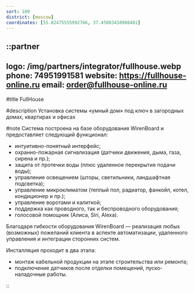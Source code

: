 ```yaml
---
sort: 109
district: [moscow]
coordinates: [55.82475555992766, 37.45003410908481]
---
```


::partner
---
logo: /img/partners/integrator/fullhouse.webp
phone: 74951991581
website: https://fullhouse-online.ru
email: order@fullhouse-online.ru
---

#title
FullHouse

#description
Установка системы «умный дом» под ключ в загородных домах, квартирах и офисах

#note
Система построена на базе оборудования WirenBoard и предоставляет следующий функционал:
* интуитивно-понятный интерфейс;
* охранно-пожарная сигнализация (датчики движения, дыма, газа, сирена и пр.);
* защита от протечки воды (плюс удаленное перекрытие подачи воды);
* управление освещением (шторы, светильники, ландшафтная подсветка);
* управление микроклиматом (теплый пол, радиатор, фанкойл, котел, кондиционер и пр.);
* управление воротами и калиткой;
* поддержка как проводного, так и беспроводного оборудования;
* голосовой помощник (Алиса, Siri, Alexa).

Благодаря гибкости оборудования WirenBoard — реализация любых (возможных) пожеланий клиента в аспекте автоматизации, удаленного управления и интеграции сторонних систем.

Инсталляция проходит в два этапа:
* монтаж кабельной продукции на этапе строительства или ремонта;
* подключение датчиков после отделки помещений, пуско-наладочные работы.

::
